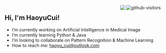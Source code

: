 <a href="https://github.com/HaoyuCui/"> 
  <img align="right", src="https://komarev.com/ghpvc/?username=Haoyucui&label=Visitors&color=blue&style=flat&logo=github%22%20alt=%22gtihub-visitors%22" alt="github-visitors"/> 
</a>

<a href="https://blog.csdn.net/CalvinTri"> 
  <img align="right", src="https://img.shields.io/static/v1?label=Blog&message=CSDN&color=red"/>
</a>

## Hi, I'm HaoyuCui!

-   I’m currently working on Artificial Intelligence in Medical Image
-   I’m currently learning Python & Java
-   I’m looking to collaborate on Pattern Recognition & Machine Learning
-   How to reach me: haoyu_cui@outlook.com
